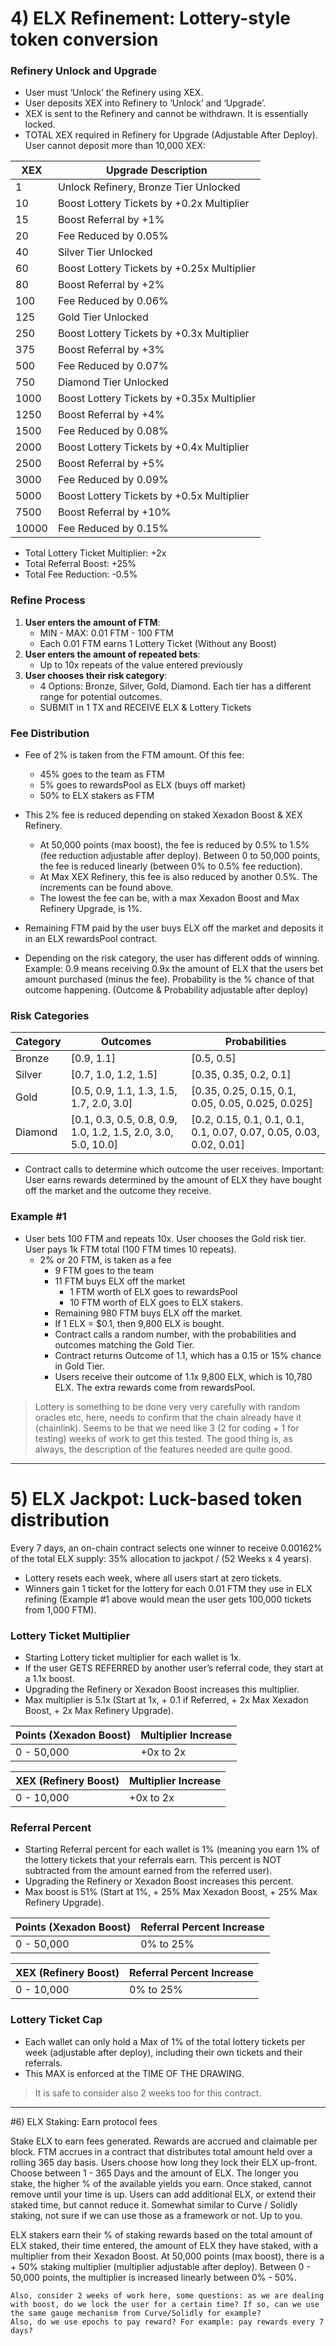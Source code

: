 # 4) ELX Refinement: Lottery-style token conversion

### Refinery Unlock and Upgrade

- User must ‘Unlock’ the Refinery using XEX.
- User deposits XEX into Refinery to ‘Unlock’ and ‘Upgrade’.
- XEX is sent to the Refinery and cannot be withdrawn. It is 
  essentially locked.
- TOTAL XEX required in Refinery for Upgrade (Adjustable After 
  Deploy). User cannot deposit more than 10,000 XEX:

| XEX  | Upgrade Description                          |
|------|----------------------------------------------|
| 1    | Unlock Refinery, Bronze Tier Unlocked        |
| 10   | Boost Lottery Tickets by +0.2x Multiplier    |
| 15   | Boost Referral by +1%                        |
| 20   | Fee Reduced by 0.05%                         |
| 40   | Silver Tier Unlocked                         |
| 60   | Boost Lottery Tickets by +0.25x Multiplier   |
| 80   | Boost Referral by +2%                        |
| 100  | Fee Reduced by 0.06%                         |
| 125  | Gold Tier Unlocked                           |
| 250  | Boost Lottery Tickets by +0.3x Multiplier    |
| 375  | Boost Referral by +3%                        |
| 500  | Fee Reduced by 0.07%                         |
| 750  | Diamond Tier Unlocked                        |
| 1000 | Boost Lottery Tickets by +0.35x Multiplier   |
| 1250 | Boost Referral by +4%                        |
| 1500 | Fee Reduced by 0.08%                         |
| 2000 | Boost Lottery Tickets by +0.4x Multiplier    |
| 2500 | Boost Referral by +5%                        |
| 3000 | Fee Reduced by 0.09%                         |
| 5000 | Boost Lottery Tickets by +0.5x Multiplier    |
| 7500 | Boost Referral by +10%                       |
| 10000| Fee Reduced by 0.15%                         |

- Total Lottery Ticket Multiplier: +2x
- Total Referral Boost: +25%
- Total Fee Reduction: -0.5%

### Refine Process

1. **User enters the amount of FTM**:
    - MIN - MAX: 0.01 FTM - 100 FTM
    - Each 0.01 FTM earns 1 Lottery Ticket (Without any Boost)
2. **User enters the amount of repeated bets**:
    - Up to 10x repeats of the value entered previously
3. **User chooses their risk category**:
    - 4 Options: Bronze, Silver, Gold, Diamond. Each tier has a 
      different range for potential outcomes.
    - SUBMIT in 1 TX and RECEIVE ELX & Lottery Tickets

### Fee Distribution

- Fee of 2% is taken from the FTM amount. Of this fee:
    - 45% goes to the team as FTM
    - 5% goes to rewardsPool as ELX (buys off market)
    - 50% to ELX stakers as FTM
- This 2% fee is reduced depending on staked Xexadon Boost & XEX 
  Refinery.
    - At 50,000 points (max boost), the fee is reduced by 0.5% to 
      1.5% (fee reduction adjustable after deploy). Between 0 to 
      50,000 points, the fee is reduced linearly (between 0% to 
      0.5% fee reduction).
    - At Max XEX Refinery, this fee is also reduced by another 
      0.5%. The increments can be found above.
    - The lowest the fee can be, with a max Xexadon Boost and Max 
      Refinery Upgrade, is 1%.

- Remaining FTM paid by the user buys ELX off the market and 
  deposits it in an ELX rewardsPool contract.
- Depending on the risk category, the user has different odds of 
  winning. Example: 0.9 means receiving 0.9x the amount of ELX 
  that the users bet amount purchased (minus the fee). Probability 
  is the % chance of that outcome happening. (Outcome & 
  Probability adjustable after deploy)

### Risk Categories

| Category | Outcomes                                    | Probabilities                          |
|----------|---------------------------------------------|----------------------------------------|
| Bronze   | [0.9, 1.1]                                  | [0.5, 0.5]                             |
| Silver   | [0.7, 1.0, 1.2, 1.5]                        | [0.35, 0.35, 0.2, 0.1]                 |
| Gold     | [0.5, 0.9, 1.1, 1.3, 1.5, 1.7, 2.0, 3.0]    | [0.35, 0.25, 0.15, 0.1, 0.05, 0.05, 0.025, 0.025] |
| Diamond  | [0.1, 0.3, 0.5, 0.8, 0.9, 1.0, 1.2, 1.5, 2.0, 3.0, 5.0, 10.0] | [0.2, 0.15, 0.1, 0.1, 0.1, 0.1, 0.07, 0.07, 0.05, 0.03, 0.02, 0.01] |

- Contract calls to determine which outcome the user receives. 
  Important: User earns rewards determined by the amount of ELX 
  they have bought off the market and the outcome they receive.

### Example #1

- User bets 100 FTM and repeats 10x. User chooses the Gold risk 
  tier. User pays 1k FTM total (100 FTM times 10 repeats).
    - 2% or 20 FTM, is taken as a fee
        - 9 FTM goes to the team
        - 11 FTM buys ELX off the market
            - 1 FTM worth of ELX goes to rewardsPool
            - 10 FTM worth of ELX goes to ELX stakers.
        - Remaining 980 FTM buys ELX off the market.
        - If 1 ELX = $0.1, then 9,800 ELX is bought.
        - Contract calls a random number, with the probabilities 
          and outcomes matching the Gold Tier.
        - Contract returns Outcome of 1.1, which has a 0.15 or 15% 
          chance in Gold Tier.
        - Users receive their outcome of 1.1x 9,800 ELX, which is 
          10,780 ELX. The extra rewards come from rewardsPool.

> Lottery is something to be done very very carefully with random 
> oracles etc, here, needs to confirm that the chain already have 
> it (chainlink). Seems to be that we need like 3 (2 for coding + 1 
> for testing) weeks of work to get this tested. The good thing is, 
> as always, the description of the features needed are quite good.

---

# 5) ELX Jackpot: Luck-based token distribution

Every 7 days, an on-chain contract selects one winner to receive 
0.00162% of the total ELX supply: 35% allocation to jackpot / 
(52 Weeks x 4 years).

- Lottery resets each week, where all users start at zero tickets.
- Winners gain 1 ticket for the lottery for each 0.01 FTM they use 
  in ELX refining (Example #1 above would mean the user gets 
  100,000 tickets from 1,000 FTM).

### Lottery Ticket Multiplier

- Starting Lottery ticket multiplier for each wallet is 1x.
- If the user GETS REFERRED by another user’s referral code, they 
  start at a 1.1x boost.
- Upgrading the Refinery or Xexadon Boost increases this 
  multiplier.
- Max multiplier is 5.1x (Start at 1x, + 0.1 if Referred, + 2x Max 
  Xexadon Boost, + 2x Max Refinery Upgrade).

| Points (Xexadon Boost) | Multiplier Increase |
|------------------------|---------------------|
| 0 - 50,000             | +0x to 2x           |

| XEX (Refinery Boost)   | Multiplier Increase |
|------------------------|---------------------|
| 0 - 10,000             | +0x to 2x           |

### Referral Percent

- Starting Referral percent for each wallet is 1% (meaning you 
  earn 1% of the lottery tickets that your referrals earn. This 
  percent is NOT subtracted from the amount earned from the 
  referred user).
- Upgrading the Refinery or Xexadon Boost increases this percent.
- Max boost is 51% (Start at 1%, + 25% Max Xexadon Boost, + 25% 
  Max Refinery Upgrade).

| Points (Xexadon Boost) | Referral Percent Increase |
|------------------------|---------------------------|
| 0 - 50,000             | 0% to 25%                 |

| XEX (Refinery Boost)   | Referral Percent Increase |
|------------------------|---------------------------|
| 0 - 10,000             | 0% to 25%                 |

### Lottery Ticket Cap

- Each wallet can only hold a Max of 1% of the total lottery 
  tickets per week (adjustable after deploy), including their own 
  tickets and their referrals.
- This MAX is enforced at the TIME OF THE DRAWING.

> It is safe to consider also 2 weeks too for this contract.

---

#6) ELX Staking: Earn protocol fees

Stake ELX to earn fees generated. Rewards are accrued and claimable per block.
FTM accrues in a contract that distributes total amount held over a rolling 365 day basis.
Users choose how long they lock their ELX up-front.
Choose between 1 - 365 Days and the amount of ELX.
The longer you stake, the higher % of the available yields you earn.
Once staked, cannot remove until your time is up.
Users can add additional ELX, or extend their staked time, but cannot reduce it.
Somewhat similar to Curve / Solidly staking, not sure if we can use those as a framework or not. Up to you.

ELX stakers earn their % of staking rewards based on the total amount of ELX staked, their time entered, the amount of ELX they have staked, with a multiplier from their Xexadon Boost. At 50,000 points (max boost), there is a + 50% staking multiplier (multiplier adjustable after deploy). Between 0 - 50,000 points, the multiplier is increased linearly between 0% - 50%.

    Also, consider 2 weeks of work here, some questions: as we are dealing with boost, do we lock the user for a certain time? If so, can we use the same gauge mechanism from Curve/Solidly for example?
    Also, do we use epochs to pay reward? For example: pay rewards every 7 days?
